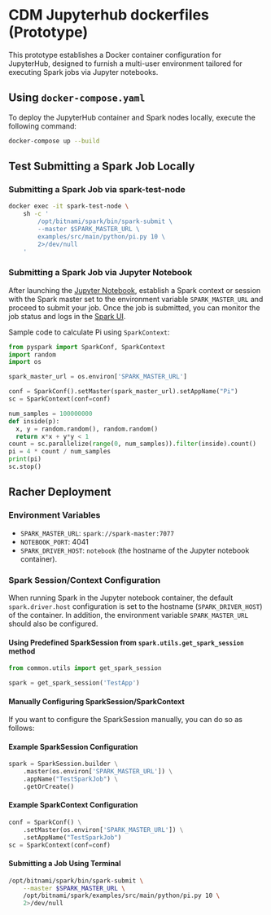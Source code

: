 # CDM Jupyterhub dockerfiles (Prototype)

This prototype establishes a Docker container configuration for JupyterHub, designed to furnish a multi-user 
environment tailored for executing Spark jobs via Jupyter notebooks.

## Using `docker-compose.yaml`

To deploy the JupyterHub container and Spark nodes locally, execute the following command:

```bash
docker-compose up --build
```

## Test Submitting a Spark Job Locally

### Submitting a Spark Job via spark-test-node
```bash
docker exec -it spark-test-node \
    sh -c '
	    /opt/bitnami/spark/bin/spark-submit \
	    --master $SPARK_MASTER_URL \
	    examples/src/main/python/pi.py 10 \
	    2>/dev/null
    '
```

### Submitting a Spark Job via Jupyter Notebook
After launching the [Jupyter Notebook](http://localhost:4041/), establish a Spark context or session with the Spark 
master set to the environment variable `SPARK_MASTER_URL` and proceed to submit your job. Once the job is submitted, 
you can monitor the job status and logs in the [Spark UI](http://localhost:8080/).

Sample code to calculate Pi using `SparkContext`:
```python
from pyspark import SparkConf, SparkContext
import random
import os

spark_master_url = os.environ['SPARK_MASTER_URL']

conf = SparkConf().setMaster(spark_master_url).setAppName("Pi")
sc = SparkContext(conf=conf)

num_samples = 100000000
def inside(p):     
  x, y = random.random(), random.random()
  return x*x + y*y < 1
count = sc.parallelize(range(0, num_samples)).filter(inside).count()
pi = 4 * count / num_samples
print(pi)
sc.stop()
```

## Racher Deployment

### Environment Variables
- `SPARK_MASTER_URL`: `spark://spark-master:7077`
- `NOTEBOOK_PORT`: 4041
- `SPARK_DRIVER_HOST`: `notebook` (the hostname of the Jupyter notebook container).

### Spark Session/Context Configuration

When running Spark in the Jupyter notebook container, the default `spark.driver.host` configuration is set to 
the hostname (`SPARK_DRIVER_HOST`) of the container. 
In addition, the environment variable `SPARK_MASTER_URL` should also be configured.

#### Using Predefined SparkSession from `spark.utils.get_spark_session` method
```python
from common.utils import get_spark_session

spark = get_spark_session('TestApp')
```

#### Manually Configuring SparkSession/SparkContext

If you want to configure the SparkSession manually, you can do so as follows:

#### Example SparkSession Configuration
```python
spark = SparkSession.builder \
    .master(os.environ['SPARK_MASTER_URL']) \
    .appName("TestSparkJob") \
    .getOrCreate()
```

#### Example SparkContext Configuration
```python
conf = SparkConf() \
    .setMaster(os.environ['SPARK_MASTER_URL']) \
    .setAppName("TestSparkJob")
sc = SparkContext(conf=conf)
```

#### Submitting a Job Using Terminal
```bash
/opt/bitnami/spark/bin/spark-submit \
    --master $SPARK_MASTER_URL \
    /opt/bitnami/spark/examples/src/main/python/pi.py 10 \
    2>/dev/null
```







